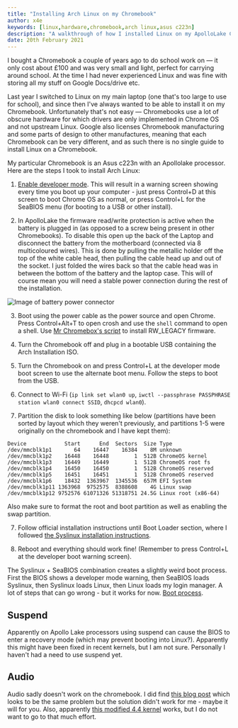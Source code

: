 ```yaml
---
title: "Installing Arch Linux on my Chromebook"
author: x4e
keywords: [linux,hardware,chromebook,arch linux,asus c223n]
description: "A walkthrough of how I installed Linux on my ApolloLake Chromebook"
date: 20th February 2021
---
```


I bought a Chromebook a couple of years ago to do school work on — it only cost about £100 and was very small and light, perfect for carrying around school. At the time I had never experienced Linux and was fine with storing all my stuff on Google Docs/drive etc.

Last year I switched to Linux on my main laptop (one that's too large to use for school), and since then I've always wanted to be able to install it on my Chromebook. Unfortunately that's not easy — Chromebooks use a lot of obscure hardware for which drivers are only implemented in Chrome OS and not upstream Linux. Google also licenses Chromebook manufacturing and some parts of design to other manufactures, meaning that each Chromebook can be very different, and as such there is no single guide to install Linux on a Chromebook.

My particular Chromebook is an Asus c223n with an Apollolake processor. Here are the steps I took to install Arch Linux:

1. [Enable developer mode](https://www.howtogeek.com/210817/how-to-enable-developer-mode-on-your-chromebook/). This will result in a warning screen showing every time you boot up your computer - just press Control+D at this screen to boot Chrome OS as normal, or press Control+L for the SeaBIOS menu (for booting to a USB or other install).

2. In ApolloLake the firmware read/write protection is active when the battery is plugged in (as opposed to a screw being present in other Chromebooks). To disable this open up the back of the Laptop and disconnect the battery from the motherboard (connected via 8 multicoloured wires). This is done by pulling the metallic holder off the top of the white cable head, then pulling the cable head up and out of the socket. I just folded the wires back so that the cable head was in between the bottom of the battery and the laptop case. This will of course mean you will need a stable power connection during the rest of the installation.

![Image of battery power connector](https://i.imgur.com/IynkCjK.jpeg)

3. Boot using the power cable as the power source and open Chrome. Press Control+Alt+T to open crosh and use the `shell` command to open a shell. Use [Mr Chromebox's script](https://mrchromebox.tech/#fwscript) to install RW_LEGACY firmware.

3. Turn the Chromebook off and plug in a bootable USB containing the Arch Installation ISO.

4. Turn the Chromebook on and press Control+L at the developer mode boot screen to use the alternate boot menu. Follow the steps to boot from the USB.

5. Connect to Wi-Fi (`ip link set wlan0 up`, `iwctl --passphrase PASSPHRASE station wlan0 connect SSID`, `dhcpcd wlan0`).

6. Partition the disk to look something like below (partitions have been sorted by layout which they weren't previously, and partitions 1-5 were originally on the chromebook and I have kept them):
```
Device            Start      End  Sectors  Size Type
/dev/mmcblk1p1       64    16447    16384    8M unknown
/dev/mmcblk1p2    16448    16448        1  512B ChromeOS kernel
/dev/mmcblk1p3    16449    16449        1  512B ChromeOS root fs
/dev/mmcblk1p4    16450    16450        1  512B ChromeOS reserved
/dev/mmcblk1p5    16451    16451        1  512B ChromeOS reserved
/dev/mmcblk1p6    18432  1363967  1345536  657M EFI System
/dev/mmcblk1p11 1363968  9752575  8388608    4G Linux swap
/dev/mmcblk1p12 9752576 61071326 51318751 24.5G Linux root (x86-64)
```
Also make sure to format the root and boot partition as well as enabling the swap partition.

7. Follow official installation instructions until Boot Loader section, where I followed [the Syslinux installation instructions](https://wiki.archlinux.org/index.php/Syslinux).

8. Reboot and everything should work fine! (Remember to press Control+L at the developer boot warning screen).

The Syslinux + SeaBIOS combination creates a slightly weird boot process. First the BIOS shows a developer mode warning, then SeaBIOS loads Syslinux, then Syslinux loads Linux, then Linux loads my login manager. A lot of steps that can go wrong - but it works for now.
[Boot process](https://www.youtube.com/watch?v=wbdMpEMTalw).

## Suspend

Apparently on Apollo Lake processors using suspend can cause the BIOS to enter a recovery mode (which may prevent booting into Linux?). Apparently this might have been fixed in recent kernels, but I am not sure. Personally I haven't had a need to use suspend yet.

## Audio

Audio sadly doesn't work on the chromebook. I did find [this blog post](https://bkhome.org/news/201912/sound-fix-for-54-kernel-on-apollo-lake.html) which looks to be the same problem but the solution didn't work for me - maybe it will for you. Also, apparently [this modified 4.4 kernel](https://gitlab.com/moussaelianarsen/chromebook-linux-audio/-/tree/master/) works, but I do not want to go to that much effort.
